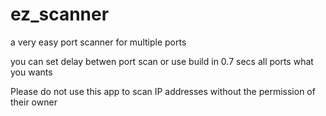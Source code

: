 # ez_scanner
a very easy port scanner for multiple ports

you can set delay betwen port scan or use build in 0.7 secs
all ports what you wants


Please do not use this app to scan IP addresses without the permission of their owner
